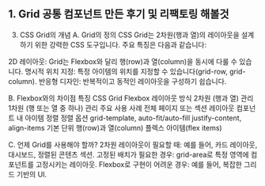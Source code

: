## 1. Grid 공통 컴포넌트 만든 후기 및 리팩토링 해볼것 

3. CSS Grid의 개념
   A. Grid의 정의
   CSS Grid는 2차원(행과 열)의 레이아웃을 설계하기 위한 강력한 CSS 도구입니다. 주요 특징은 다음과 같습니다:

2D 레이아웃: Grid는 Flexbox와 달리 행(row)과 열(column)을 동시에 다룰 수 있습니다.
명시적 위치 지정: 특정 아이템의 위치를 지정할 수 있습니다(grid-row, grid-column).
반응형 디자인: 반복적이고 동적인 레이아웃을 구성하기 쉽습니다.

B. Flexbox와의 차이점
특징	CSS Grid	Flexbox
레이아웃 방식	2차원 (행과 열) 관리	1차원 (행 또는 열 중 하나) 관리
주요 사용 사례	전체 페이지 또는 섹션 레이아웃	컴포넌트 내 아이템 정렬
정렬 옵션	grid-template, auto-fit/auto-fill	justify-content, align-items
기본 단위	행(row)과 열(column)	플렉스 아이템(flex items)

C. 언제 Grid를 사용해야 할까?
2차원 레이아웃이 필요할 때: 예를 들어, 카드 레이아웃, 대시보드, 정렬된 콘텐츠 섹션.
고정된 배치가 필요한 경우: grid-area로 특정 영역에 컴포넌트를 고정시키는 레이아웃.
Flexbox로 구현이 어려운 경우: 예를 들어, 복잡한 그리드 기반의 UI.
